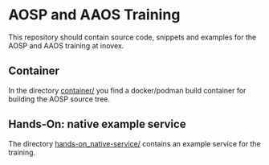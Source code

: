 # AOSP and AAOS Training

This repository should contain source code, snippets and examples for the AOSP
and AAOS training at inovex.

## Container

In the directory [container/](container/) you find a docker/podman build
container for building the AOSP source tree.

## Hands-On: native example service

The directory [hands-on_native-service/](hands-on_native-service/) contains
an example service for the training.
